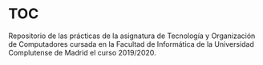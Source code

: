 # TOC
Repositorio de las prácticas de la asignatura de Tecnología y Organización de Computadores cursada en la Facultad de Informática de la Universidad Complutense de Madrid el curso 2019/2020.
